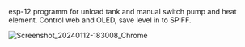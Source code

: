 esp-12 programm for unload tank and manual switch pump and heat element. Control web and OLED, save level in to SPIFF.

![Screenshot_20240112-183008_Chrome](https://github.com/Konst0770/levelcontrol/assets/156290960/e0f6e00d-9f05-4143-b4c6-040458bdf171)
